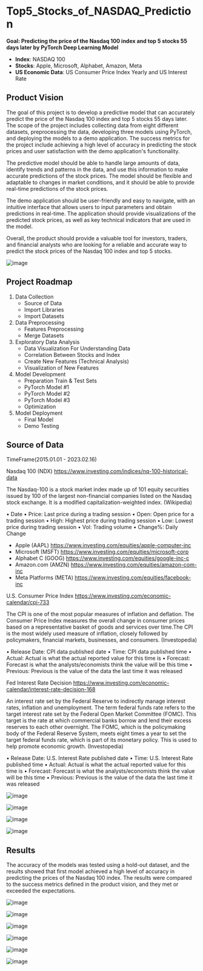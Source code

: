 # Top5_Stocks_of_NASDAQ_Prediction
**Goal: Predicting the price of the Nasdaq 100 index and top 5 stocks 55 days later by PyTorch Deep Learning Model**

- **Index**: NASDAQ 100
- **Stocks**: Apple, Microsoft, Alphabet, Amazon, Meta
- **US Economic Data**: US Consumer Price Index Yearly and US Interest Rate

## Product Vision

The goal of this project is to develop a predictive model that can accurately predict the price of the Nasdaq 100 index and top 5 stocks 55 days later. The scope of the project includes collecting data from eight different datasets, preprocessing the data, developing three models using PyTorch, and deploying the models to a demo application. The success metrics for the project include achieving a high level of accuracy in predicting the stock prices and user satisfaction with the demo application's functionality.

The predictive model should be able to handle large amounts of data, identify trends and patterns in the data, and use this information to make accurate predictions of the stock prices. The model should be flexible and adaptable to changes in market conditions, and it should be able to provide real-time predictions of the stock prices.

The demo application should be user-friendly and easy to navigate, with an intuitive interface that allows users to input parameters and obtain predictions in real-time. The application should provide visualizations of the predicted stock prices, as well as key technical indicators that are used in the model.

Overall, the product should provide a valuable tool for investors, traders, and financial analysts who are looking for a reliable and accurate way to predict the stock prices of the Nasdaq 100 index and top 5 stocks.

![image](https://user-images.githubusercontent.com/113067787/221213135-e7f8b0ab-7004-445e-9453-9b3c1905624e.png)

## Project Roadmap
1. Data Collection
    - Source of Data
    - Import Libraries
    - Import Datasets
2. Data Preprocessing
    - Features Preprocessing
    - Merge Datasets
3. Exploratory Data Analysis
    - Data Visualization For Understanding Data
    - Correlation Between Stocks and Index
    - Create New Features (Technical Analysis)
    - Visualization of New Features
4. Model Development
    - Preparation Train & Test Sets
    - PyTorch Model #1
    - PyTorch Model #2
    - PyTorch Model #3
    - Optimization
5. Model Deployment
    - Final Model
    - Demo Testing
    
## Source of Data						

TimeFrame(2015.01.01 - 2023.02.16)

Nasdaq 100 (NDX) 		https://www.investing.com/indices/nq-100-historical-data

The Nasdaq-100 is a stock market index made up of 101 equity securities issued by 100 of the largest non-financial companies listed on the Nasdaq stock exchange. It is a modified capitalization-weighted index. (Wikipedia)

•	Date
•	Price: Last price during a trading session
•	Open: Open price for a trading session
•	High: Highest price during trading session
•	Low: Lowest price during trading session
•	Vol: Trading volume
•	Change%: Daily Change

- Apple (AAPL) 			https://www.investing.com/equities/apple-computer-inc
- Microsoft (MSFT) 		https://www.investing.com/equities/microsoft-corp
- Alphabet C (GOOG) 		https://www.investing.com/equities/google-inc-c
- Amazon.com (AMZN) 	https://www.investing.com/equities/amazon-com-inc
- Meta Platforms (META) 	https://www.investing.com/equities/facebook-inc

U.S. Consumer Price Index  	https://www.investing.com/economic-calendar/cpi-733

The CPI is one of the most popular measures of inflation and deflation.
The Consumer Price Index measures the overall change in consumer prices based on a representative basket of goods and services over time.The CPI is the most widely used measure of inflation, closely followed by policymakers, financial markets, businesses, and consumers. (Investopedia)

•	Release Date: CPI data published date
•	Time: CPI data published time
•	Actual: Actual is what the actual reported value for this time is
•	Forecast: Forecast is what the analysts/economists think the value will be this time
•	Previous: Previous is the value of the data the last time it was released

Fed Interest Rate Decision 	https://www.investing.com/economic-calendar/interest-rate-decision-168

An interest rate set by the Federal Reserve to indirectly manage interest rates, inflation and unemployment. The term federal funds rate refers to the target interest rate set by the Federal Open Market Committee (FOMC). This target is the rate at which commercial banks borrow and lend their excess reserves to each other overnight. The FOMC, which is the policymaking body of the Federal Reserve System, meets eight times a year to set the target federal funds rate, which is part of its monetary policy. This is used to help promote economic growth. (Investopedia)

•	Release Date: U.S. Interest Rate published date
•	Time: U.S. Interest Rate published time
•	Actual: Actual is what the actual reported value for this time is
•	Forecast: Forecast is what the analysts/economists think the value will be this time
•	Previous: Previous is the value of the data the last time it was released

![image](https://user-images.githubusercontent.com/113067787/221214625-30863f26-51dc-4d5c-a9f3-eaf7345db3ad.png)

![image](https://user-images.githubusercontent.com/113067787/221214672-06bc4661-83fb-4a87-b254-4bceb04c7cb3.png)

![image](https://user-images.githubusercontent.com/113067787/221214693-62353119-f805-4eae-879c-4aa5e4cdc9ca.png)

![image](https://user-images.githubusercontent.com/113067787/221214821-48aad459-a5be-44eb-988d-64cad3240474.png)


## Results 

The accuracy of the models was tested using a hold-out dataset, and the results showed that first model achieved a high level of accuracy in predicting the prices of the Nasdaq 100 index. The results were compared to the success metrics defined in the product vision, and they met or exceeded the expectations.

![image](https://user-images.githubusercontent.com/113067787/221214940-8b1a33b2-3328-4f9b-a60d-d168bcd696fa.png)

![image](https://user-images.githubusercontent.com/113067787/221214970-7a0be955-8293-4fc9-86ef-4fee7fafa998.png)

![image](https://user-images.githubusercontent.com/113067787/221214987-2a0dc4de-1a82-4f04-bee1-cd88e19e8beb.png)

![image](https://user-images.githubusercontent.com/113067787/221215019-671dda32-a318-4f05-82a7-6e283bdf1a84.png)

![image](https://user-images.githubusercontent.com/113067787/221215036-662b32e7-f561-416a-8e3c-89d746c74623.png)

![image](https://user-images.githubusercontent.com/113067787/221215061-2028047f-5b24-4b75-bad6-cd85e235903c.png)







